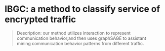 # IBGC: a method to classify service of encrypted traffic

>Description: our method utilizes interaction to represent communication behavior,and then uses graphSAGE to assistant mining communication behavior patterns 
> from different traffic.
